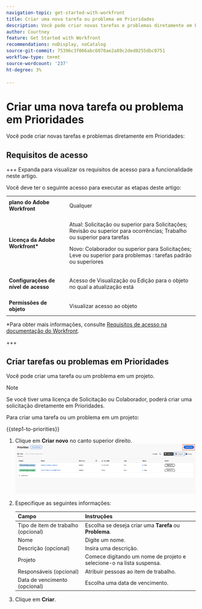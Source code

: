 ```yaml
---
navigation-topic: get-started-with-workfront
title: Criar uma nova tarefa ou problema em Prioridades
description: Você pode criar novas tarefas e problemas diretamente em Prioridades.
author: Courtney
feature: Get Started with Workfront
recommendations: noDisplay, noCatalog
source-git-commit: 75396c3f066abc6070ae2a89c2ded0255dbc0751
workflow-type: tm+mt
source-wordcount: '237'
ht-degree: 3%

---
```



# Criar uma nova tarefa ou problema em Prioridades

Você pode criar novas tarefas e problemas diretamente em Prioridades:

## Requisitos de acesso

+++ Expanda para visualizar os requisitos de acesso para a funcionalidade neste artigo.

Você deve ter o seguinte acesso para executar as etapas deste artigo:

<table style="table-layout:auto"> 
 <col> 
 </col> 
 <col> 
 </col> 
 <tbody> 
  <tr> 
   <td role="rowheader"><strong>plano do Adobe Workfront</strong></td> 
   <td> <p>Qualquer</p> </td> 
  </tr> 
  <tr> 
   <td role="rowheader"><strong>Licença da Adobe Workfront*</strong></td> 
   <td> 
   <p>Atual: Solicitação ou superior para Solicitações; Revisão ou superior para ocorrências; Trabalho ou superior para tarefas</p>
   <p>Novo: Colaborador ou superior para Solicitações; Leve ou superior para problemas <!--and documents-->: tarefas padrão ou superiores</p> 
   </td> 
  </tr> 
  <tr> 
   <td role="rowheader"><strong>Configurações de nível de acesso</strong></td> 
   <td> <p>Acesso de Visualização ou Edição para o objeto no qual a atualização está</p></td> 
  </tr> 
  <tr> 
   <td role="rowheader"><strong>Permissões de objeto</strong></td> 
   <td> <p>Visualizar acesso ao objeto</p></td> 
  </tr> 
 </tbody> 
</table>

*Para obter mais informações, consulte [Requisitos de acesso na documentação do Workfront](/help/quicksilver/administration-and-setup/add-users/access-levels-and-object-permissions/access-level-requirements-in-documentation.md).

+++

## Criar tarefas ou problemas em Prioridades

Você pode criar uma tarefa ou um problema em um projeto.

>[!NOTE]
>
>Se você tiver uma licença de Solicitação ou Colaborador, poderá criar uma solicitação diretamente em Prioridades.

Para criar uma tarefa ou um problema em um projeto:

{{step1-to-priorities}}

1. Clique em **Criar novo** no canto superior direito.
   ![](assets/create-new.png)
1. Especifique as seguintes informações:

   | Campo | Instruções |
   |---------------|-------------|
   | Tipo de item de trabalho (opcional) | Escolha se deseja criar uma **Tarefa** ou **Problema**. |
   | Nome | Digite um nome. |
   | Descrição (opcional) | Insira uma descrição. |
   | Projeto | Comece digitando um nome de projeto e selecione-o na lista suspensa. |
   | Responsáveis (opcional) | Atribuir pessoas ao item de trabalho. |
   | Data de vencimento (opcional) | Escolha uma data de vencimento. |

1. Clique em **Criar**.

